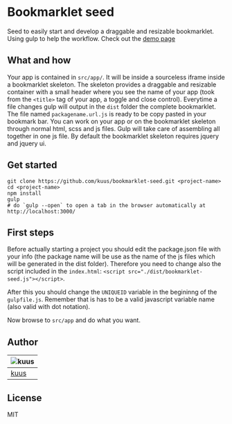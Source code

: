 Bookmarklet seed
================

Seed to easily start and develop a draggable and resizable bookmarklet. Using gulp to help the workflow.
Check out the [demo page](http://kuus.github.io/bookmarklet-seed/)

What and how
-------
Your app is contained in `src/app/`. It will be inside a sourceless iframe inside a bookmarklet skeleton.
The skeleton provides a draggable and resizable container with a small header where you see the name of your app (took from the `<title>` tag of your app, a toggle and close control). Everytime a file changes gulp will output in the `dist` folder the complete bookmarklet. The file named `packagename.url.js` is ready to be copy pasted in your bookmark bar.
You can work on your app or on the bookmarklet skeleton through normal html, scss and js files. Gulp will take care of assembling all together in one js file.
By default the bookmarklet skeleton requires jquery and jquery ui.

Get started
-------

```shell
git clone https://github.com/kuus/bookmarklet-seed.git <project-name>
cd <project-name>
npm install
gulp
# do `gulp --open` to open a tab in the browser automatically at http://localhost:3000/
```

First steps
-------

Before actually starting a project you should edit the package.json file with your info (the package name will be use as the name of the js files which will be generated in the dist folder). Therefore you need to change also the script included in the `index.html`: `<script src="./dist/bookmarklet-seed.js"></script>`.

After this you should change the `UNIQUEID` variable in the begininng of the `gulpfile.js`. Remember that is has to be a valid javascript variable name (also valid with dot notation).

Now browse to `src/app` and do what you want.

Author
-------
| ![kuus](https://raw.githubusercontent.com/kuus/kuus.github.io/master/src/images/k6-avatar-50x50.png) |
|---|
| [kuus](http://github.com/kuus) |

License
-------
MIT
